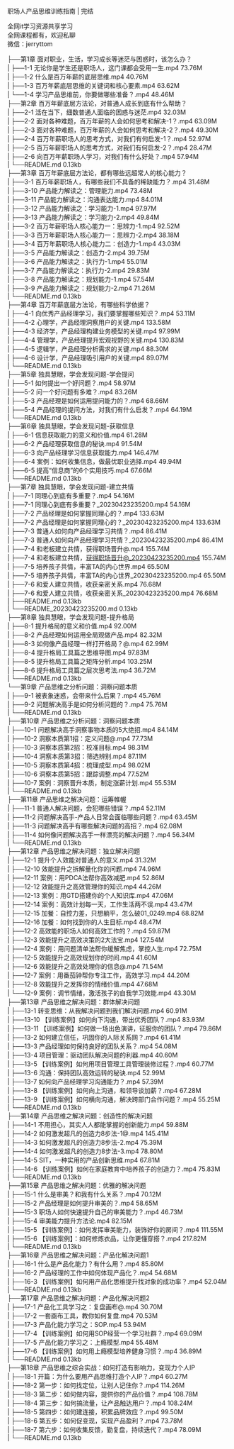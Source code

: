 职场人产品思维训练指南 | 完结

全网it学习资源共享学习<br>全网课程都有，欢迎私聊<br>微信：jerryttom<br>

├──第1章 面对职业，生活，学习成长等迷茫与困惑时，该怎么办？<br> | ├──1-1 无论你是学生还是职场人，这门课都会受用一生.mp4 73.76M<br> | ├──1-2 什么是百万年薪的底层思维.mp4 40.76M<br> | ├──1-3 百万年薪底层思维的关键词和核心要素.mp4 63.62M<br> | └──1-4 学习产品思维前，你要做哪些准备？.mp4 48.46M<br> ├──第2章 百万年薪底层方法论，对普通人成长到底有什么帮助？<br> | ├──2-1 活在当下，细数普通人面临的困惑与迷茫.mp4 32.03M<br> | ├──2-2 面对各种难题，百万年薪的人会如何思考和解决-1？.mp4 63.09M<br> | ├──2-3 面对各种难题，百万年薪的人会如何思考和解决-2？.mp4 49.30M<br> | ├──2-4 百万年薪职场人的思考方式，对我们有何启发-1？.mp4 52.97M<br> | ├──2-5 百万年薪职场人的思考方式，对我们有何启发-2？.mp4 28.47M<br> | ├──2-6 向百万年薪职场人学习，对我们有什么好处？.mp4 57.94M<br> | └──README.md 0.13kb<br> ├──第3章 百万年薪底层方法论，都有哪些远超常人的核心能力？<br> | ├──3-1 百万年薪职场人，有哪些我们不具备的稀缺能力？.mp4 31.48M<br> | ├──3-10 产品能力解读之：管理能力.mp4 73.48M<br> | ├──3-11 产品能力解读之：沟通表达能力.mp4 84.01M<br> | ├──3-12 产品能力解读之：学习能力-1.mp4 97.97M<br> | ├──3-13 产品能力解读之：学习能力-2.mp4 49.84M<br> | ├──3-2 百万年薪职场人核心能力一：思辨力-1.mp4 92.52M<br> | ├──3-3 百万年薪职场人核心能力一：思辨力-2.mp4 38.18M<br> | ├──3-4 百万年薪职场人核心能力二：创造力-1.mp4 43.03M<br> | ├──3-5 产品能力解读之：创造力-2.mp4 39.75M<br> | ├──3-6 产品能力解读之：执行力-1.mp4 55.01M<br> | ├──3-7 产品能力解读之：执行力-2.mp4 29.83M<br> | ├──3-8 产品能力解读之：规划能力-1.mp4 57.54M<br> | ├──3-9 产品能力解读之：规划能力-2.mp4 71.26M<br> | └──README.md 0.13kb<br> ├──第4章 百万年薪底层方法论，有哪些科学依据？<br> | ├──4-1 向优秀产品经理学习，我们要掌握哪些知识？.mp4 53.11M<br> | ├──4-2 心理学，产品经理洞察用户的关键.mp4 133.58M<br> | ├──4-3 经济学，产品经理构建业务模型的关键.mp4 97.99M<br> | ├──4-4 管理学，产品经理提升宏观视野的关键.mp4 130.83M<br> | ├──4-5 逻辑学，产品经理分析需求的关键.mp4 88.30M<br> | ├──4-6 设计学，产品经理吸引用户的关键.mp4 89.07M<br> | └──README.md 0.13kb<br> ├──第5章 独具慧眼，学会发现问题-学会提问<br> | ├──5-1 如何提出一个好问题？.mp4 58.97M<br> | ├──5-2 问一个好问题有多难？.mp4 83.26M<br> | ├──5-3 产品经理是如何运用提问能力的？.mp4 68.66M<br> | ├──5-4 产品经理的提问方法，对我们有什么启发？.mp4 64.19M<br> | └──README.md 0.13kb<br> ├──第6章 独具慧眼，学会发现问题-获取信息<br> | ├──6-1 信息获取能力的意义和价值.mp4 61.28M<br> | ├──6-2 产品经理获取信息的秘诀.mp4 91.54M<br> | ├──6-3 向产品经理学习信息获取能力.mp4 146.47M<br> | ├──6-4 案例：如何收集信息，做最优职业选择.mp4 49.94M<br> | ├──6-5 提高“信息商”的6个实用技巧.mp4 67.66M<br> | └──README.md 0.13kb<br> ├──第7章 独具慧眼，学会发现问题-建立共情<br> | ├──7-1 同理心到底有多重要？.mp4 54.16M<br> | ├──7-1 同理心到底有多重要？_20230423235200.mp4 54.16M<br> | ├──7-2 产品经理是如何掌握同理心的？.mp4 133.63M<br> | ├──7-2 产品经理是如何掌握同理心的？_20230423235200.mp4 133.63M<br> | ├──7-3 普通人如何向产品经理学习共情？.mp4 86.41M<br> | ├──7-3 普通人如何向产品经理学习共情？_20230423235200.mp4 86.41M<br> | ├──7-4 和老板建立共情，获得职场晋升@.mp4 155.74M<br> | ├──7-4 和老板建立共情，获得职场晋升@_20230423235200.mp4 155.74M<br> | ├──7-5 培养孩子共情，丰富TA的内心世界.mp4 65.50M<br> | ├──7-5 培养孩子共情，丰富TA的内心世界_20230423235200.mp4 65.50M<br> | ├──7-6 和爱人建立共情，收获亲密关系.mp4 76.68M<br> | ├──7-6 和爱人建立共情，收获亲密关系_20230423235200.mp4 76.68M<br> | ├──README.md 0.13kb<br> | └──README_20230423235200.md 0.13kb<br> ├──第8章 独具慧眼，学会发现问题-提升格局<br> | ├──8-1 提升格局的意义和价值.mp4 92.00M<br> | ├──8-2 产品经理如何运用全局观做产品.mp4 82.32M<br> | ├──8-3 如何像产品经理一样打开格局？@.mp4 62.99M<br> | ├──8-4 提升格局工具篇之思维导图.mp4 97.83M<br> | ├──8-5 提升格局工具篇之矩阵分析.mp4 103.25M<br> | ├──8-6 提升格局工具篇之层次思考法.mp4 36.72M<br> | └──README.md 0.13kb<br> └──第9章 产品思维之分析问题：洞察问题本质<br> | ├──9-1 被表象迷惑，会带来什么后果？.mp4 45.76M<br> | ├──9-2 问题解决高手是如何分析问题的？.mp4 75.76M<br> | └──README.md 0.13kb<br> ├──第10章 产品思维之分析问题：洞察问题本质<br> | ├──10-1 问题解决高手洞察事物本质的5大绝招.mp4 84.14M<br> | ├──10-2 洞察本质第1招：定义问题@.mp4 77.73M<br> | ├──10-3 洞察本质第2招：校准目标.mp4 98.31M<br> | ├──10-4 洞察本质第3招：筛选辨别.mp4 87.11M<br> | ├──10-5 洞察本质第4招：梳理成型.mp4 98.02M<br> | ├──10-6 洞察本质第5招：跟踪调整.mp4 77.52M<br> | ├──10-7 案例：洞察晋升本质，制定涨薪计划.mp4 55.53M<br> | └──README.md 0.13kb<br> ├──第11章 产品思维之解决问题：运筹帷幄<br> | ├──11-1 普通人解决问题，会犯哪些错误？.mp4 52.11M<br> | ├──11-2 问题解决高手-产品人日常会面临哪些问题？.mp4 63.45M<br> | ├──11-3 问题解决高手有哪些解决问题的高招？.mp4 62.08M<br> | ├──11-4 如何像问题解决高手一样漂亮的解决问题？.mp4 56.34M<br> | └──README.md 0.13kb<br> ├──第12章 产品思维之解决问题：独立解决问题<br> | ├──12-1 提升个人效能对普通人的意义.mp4 31.32M<br> | ├──12-10 效能提升之拆解量化你的问题.mp4 74.96M<br> | ├──12-11 案例：用PDCA法帮你高效减肥.mp4 52.86M<br> | ├──12-12 效能提升之高效管理你的知识.mp4 44.26M<br> | ├──12-13 案例：用GTD搭建你的个人知识库.mp4 47.06M<br> | ├──12-14 案例：高效计划每一天，工作生活两不误.mp4 43.47M<br> | ├──12-15 加餐：自控力差，只想躺平，怎么破01_0249.mp4 68.82M<br> | ├──12-16 加餐：如何找到你的人生目标.mp4 48.47M<br> | ├──12-2 高效能的职场人如何高效工作的？.mp4 59.87M<br> | ├──12-3 效能提升之高效决策的2大法宝.mp4 127.54M<br> | ├──12-4 案例：用问题清单法帮你缓解焦虑，掌控人生.mp4 72.75M<br> | ├──12-5 效能提升之高效规划你的时间.mp4 41.60M<br> | ├──12-6 效能提升之高效处理你的信息@.mp4 71.54M<br> | ├──12-7 案例：用番茄钟帮你专注工作，高效学习.mp4 44.20M<br> | ├──12-8 效能提升之发挥你的情绪价值.mp4 47.68M<br> | └──12-9 案例：调节情绪，激活孩子的自我学习效能.mp4 43.30M<br> ├──第13章 产品思维之解决问题：群体解决问题<br> | ├──13-1 转变思维：从我解决问题到我们解决问题.mp4 60.91M<br> | ├──13-10 【训练案例】如何向下沟通，带出优秀团队？.mp4 83.93M<br> | ├──13-11 【训练案例】如何做一场出色演讲，征服你的团队？.mp4 79.86M<br> | ├──13-2 如何建立信任，巩固你的人际关系网？.mp4 61.41M<br> | ├──13-3 产品经理如何保持良好的团队关系？.mp4 54.08M<br> | ├──13-4 项目管理：驱动团队解决问题的利器.mp4 40.60M<br> | ├──13-5 【训练案例】如何用项目管理工具管理装修过程？.mp4 60.77M<br> | ├──13-6 沟通：保持团队高效运转的秘诀.mp4 52.99M<br> | ├──13-7 如何向产品经理学习沟通能力？.mp4 57.39M<br> | ├──13-8 【训练案例】如何向上沟通，和领导谈加薪？.mp4 67.28M<br> | ├──13-9 【训练案例】如何横向沟通，解决跨部门合作问题？.mp4 55.25M<br> | └──README.md 0.13kb<br> ├──第14章 产品思维之解决问题：创造性的解决问题<br> | ├──14-1 不用担心，其实人人都能掌握的创新能力.mp4 59.88M<br> | ├──14-2 如何激发超凡的创造力8步法-1@.mp4 145.41M<br> | ├──14-3 如何激发超凡的创造力8步法-2.mp4 75.39M<br> | ├──14-4 如何激发超凡的创造力8步法-3.mp4 78.80M<br> | ├──14-5 SIT，一种实用的产品创新思维.mp4 67.81M<br> | ├──14-6 【训练案例】如何在家庭教育中培养孩子的创造力？.mp4 75.83M<br> | └──README.md 0.13kb<br> ├──第15章 产品思维之解决问题：优雅的解决问题<br> | ├──15-1 什么是审美？和我有什么关系？.mp4 70.12M<br> | ├──15-2 产品经理是如何提升审美的？.mp4 58.65M<br> | ├──15-3 职场人如何快速提升自己的审美能力？.mp4 46.73M<br> | ├──15-4 审美能力提升方法论.mp4 82.15M<br> | ├──15-5 【训练案例】：如何发挥审美能力，装饰好你的房间？.mp4 111.55M<br> | ├──15-6 【训练案例】：如何修炼衣品，让你更懂穿搭？.mp4 217.82M<br> | └──README.md 0.13kb<br> ├──第16章 产品思维之解决问题：产品化解决问题1<br> | ├──16-1 什么是产品化能力？有什么用？.mp4 85.80M<br> | ├──16-2 产品经理的工作中如何体现产品化？.mp4 54.68M<br> | ├──16-3 【训练案例】如何用产品化思维提升找对象的成功率？.mp4 52.04M<br> | └──README.md 0.13kb<br> ├──第17章 产品思维之解决问题：产品化解决问题2<br> | ├──17-1 产品化工具学习之：复盘画布@.mp4 30.70M<br> | ├──17-2 一套画布工具，教你如何复盘.mp4 70.53M<br> | ├──17-3 产品化能力学习之：SOP.mp4 53.94M<br> | ├──17-4 【训练案例】如何用SOP经营一个学习社群？.mp4 69.09M<br> | ├──17-5 产品化能力学习之：上瘾模型.mp4 55.48M<br> | ├──17-6 【训练案例】如何用上瘾模型培养健身习惯？.mp4 36.89M<br> | └──README.md 0.13kb<br> ├──第18章 产品思维之综合实战：如何打造有影响力，变现力个人IP<br> | ├──18-1 开篇：为什么要用产品思维打造个人IP？.mp4 60.27M<br> | ├──18-2 第一步：如何找定位，让别人记住你？.mp4 114.26M<br> | ├──18-3 第二步：如何做内容，提供你的产品价值？.mp4 108.78M<br> | ├──18-4 第三步：如何搞流量，让产品触达用户？.mp4 108.24M<br> | ├──18-5 第四步：如何建连接，积累品牌效应？.mp4 99.50M<br> | ├──18-6 第五步：如何促变现，实现产品盈利？.mp4 73.78M<br> | ├──18-7 第六步：如何收集反馈，勤复盘，持续迭代？.mp4 78.09M<br> | └──README.md 0.13kb